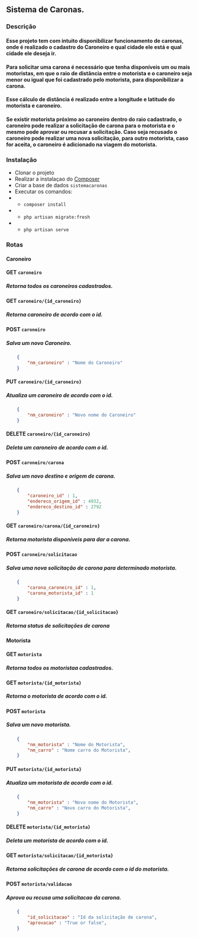 ##  Sistema de Caronas.

### Descrição
#### Esse projeto tem com intuito disponibilizar funcionamento de caronas, onde é realizado o cadastro do Caroneiro e qual cidade ele está e qual cidade ele deseja ir. 
#### Para solicitar uma carona é necessário que tenha disponíveis um ou mais motoristas, em que o raio de distância entre o motorista e o caroneiro seja menor ou igual que foi cadastrado pelo motorista, para disponibilizar a carona.
#### Esse cálculo de distância é realizado entre a longitude e latitude do motorista e caroneiro.
#### Se existir motorista próximo ao caroneiro dentro do raio cadastrado, o caroneiro pode realizar a solicitação de carona para o motorista e o mesmo pode aprovar ou recusar a solicitação. Caso seja recusado o caroneiro pode realizar uma nova solicitação, para outro motorista, caso for aceita, o caroneiro é adicionado na viagem do motorista.

### Instalação
- Clonar o projeto
- Realizar a instalaçao do [Composer](https://getcomposer.org/ "Composer")
- Criar a base de dados `sistemacaronas`
- Executar os comandos:
- - `composer install`
- - `php artisan migrate:fresh`
- - `php artisan serve`

### Rotas
#### Caroneiro
#### GET  `caroneiro`
##### Retorna todos os caroneiros cadastrados.

#### GET  `caroneiro/{id_caroneiro}`
##### Retorna caroneiro de acordo com o id.

#### POST `caroneiro`
##### Salva um novo Caroneiro.
```json
    {
        "nm_caroneiro" : "Nome do Caroneiro"
    }
```
#### PUT  `caroneiro/{id_caroneiro}`
##### Atualiza um caroneiro de acordo com o id.
```json
    {
        "nm_caroneiro" : "Novo nome do Caroneiro"
    }
```

#### DELETE  `caroneiro/{id_caroneiro}`
##### Deleta um caroneiro de acordo com o id.

#### POST  `caroneiro/carona`
##### Salva um novo destino e origem de carona.
```json
    {
        "caroneiro_id" : 1,
        "endereco_origem_id" : 4932,
        "endereco_destino_id" : 2792
    }
```
#### GET  `caroneiro/carona/{id_caroneiro}`
##### Retorna motorista disponiveis para dar a carona.

#### POST  `caroneiro/solicitacao`
##### Salva uma nova solicitação de carona para determinado motorista.
```json
    {
        "carona_caroneiro_id" : 1,
        "carona_motorista_id" : 1 
    }
```
#### GET  `caroneiro/solicitacao/{id_solicitacao}`
##### Retorna status de solicitações de carona

#### Motorista

#### GET  `motorista`
##### Retorna todos os motoristaa cadastrados.

#### GET  `motorista/{id_motorista}`
##### Retorna o motorista de acordo com o id.

#### POST `motorista`
##### Salva um novo motorista.
```json
    {
        "nm_motorista" : "Nome do Motorista",
        "nm_carro" : "Nome carro do Motorista",
    }
```
#### PUT  `motorista/{id_motorista}`
##### Atualiza um motorista de acordo com o id.
```json
    {
        "nm_motorista" : "Novo nome do Motorista",
        "nm_carro" : "Novo carro do Motorista",
    }
```

#### DELETE  `motorista/{id_motorista}`
##### Deleta um motorista de acordo com o id.

#### GET  `motorista/solicitacao/{id_motorista}`
##### Retorna solicitações de carona de acordo com o id do motorista.

#### POST  `motorista/validacao`
##### Aprova ou recusa uma solicitacao da carona.
```json
    {
        "id_solicitacao" : "Id da solicitação de carona",
        "aprovacao" : "True or false",
    }